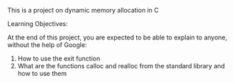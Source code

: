 This is a project on dynamic memory allocation in C

Learning Objectives:

At the end of this project, you are expected to be able to explain to anyone, without the help of Google:

1. How to use the exit function
2. What are the functions calloc and realloc from the standard library and how
   to use them

